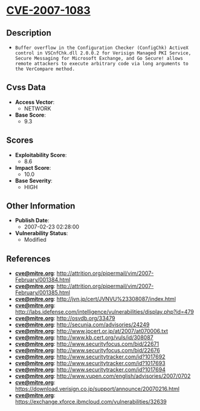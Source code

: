 
# [CVE-2007-1083](https://cve.mitre.org/cgi-bin/cvename.cgi?name=CVE-2007-1083)

## Description

- `Buffer overflow in the Configuration Checker (ConfigChk) ActiveX control in VSCnfChk.dll 2.0.0.2 for Verisign Managed PKI Service, Secure Messaging for Microsoft Exchange, and Go Secure! allows remote attackers to execute arbitrary code via long arguments to the VerCompare method.`

## Cvss Data

- **Access Vector**:
  - NETWORK
- **Base Score**:
  - 9.3

## Scores

- **Exploitability Score**:
  - 8.6
- **Impact Score**:
  - 10.0
- **Base Severity**:
  - HIGH

## Other Information

- **Publish Date**:
  - 2007-02-23 02:28:00
- **Vulnerability Status**:
  - Modified

## References

- **cve@mitre.org**: http://attrition.org/pipermail/vim/2007-February/001384.html
- **cve@mitre.org**: http://attrition.org/pipermail/vim/2007-February/001385.html
- **cve@mitre.org**: http://jvn.jp/cert/JVNVU%23308087/index.html
- **cve@mitre.org**: http://labs.idefense.com/intelligence/vulnerabilities/display.php?id=479
- **cve@mitre.org**: http://osvdb.org/33479
- **cve@mitre.org**: http://secunia.com/advisories/24249
- **cve@mitre.org**: http://www.jpcert.or.jp/at/2007/at070006.txt
- **cve@mitre.org**: http://www.kb.cert.org/vuls/id/308087
- **cve@mitre.org**: http://www.securityfocus.com/bid/22671
- **cve@mitre.org**: http://www.securityfocus.com/bid/22676
- **cve@mitre.org**: http://www.securitytracker.com/id?1017692
- **cve@mitre.org**: http://www.securitytracker.com/id?1017693
- **cve@mitre.org**: http://www.securitytracker.com/id?1017694
- **cve@mitre.org**: http://www.vupen.com/english/advisories/2007/0702
- **cve@mitre.org**: https://download.verisign.co.jp/support/announce/20070216.html
- **cve@mitre.org**: https://exchange.xforce.ibmcloud.com/vulnerabilities/32639
